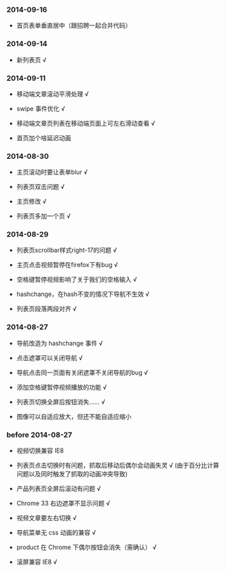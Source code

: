### 2014-09-16

- 首页表单垂直居中（跟招聘一起合并代码）

### 2014-09-14

- 新列表页 √

### 2014-09-11

- 移动端文章滚动平滑处理 √

- swipe 事件优化 √

- 移动端文章页列表在移动端页面上可左右滑动查看 √

- 首页加个啥延迟动画

### 2014-08-30

- 主页滚动时要让表单blur √

- 列表页双击问题 √

- 主页修改 √

- 列表页多加一个页 √

### 2014-08-29

- 列表页scrollbar样式right-17的问题 √

- 主页点击视频暂停在firefox下有bug √

- 空格键暂停视频影响了关于我们的空格输入 √

- hashchange，在hash不变的情况下导航不生效 √

- 列表页段落两段对齐 √

### 2014-08-27

- 导航改造为 hashchange 事件 √

- 点击遮罩可以关闭导航 √

- 导航点击同一页面有关闭遮罩不关闭导航的bug √

- 添加空格键暂停视频播放的功能 √

- 列表页切换全屏后按钮消失…… √

- 图像可以自适应放大，但还不能自适应缩小

### before 2014-08-27

- 视频切换兼容 IE8

- 列表页点击切换时有问题，抓取后移动后偶尔会动画失灵 √ (由于百分比计算问题以及同时触发了抓取的动画冲突导致)

- 产品列表页全屏后滚动有问题 √

- Chrome 33 右边遮罩不显示问题 √

- 视频文章要左右切换 √

- 导航菜单无 css 动画的兼容 √

- product 在 Chrome 下偶尔按钮会消失（需确认） √

- 滚屏兼容 IE8 √